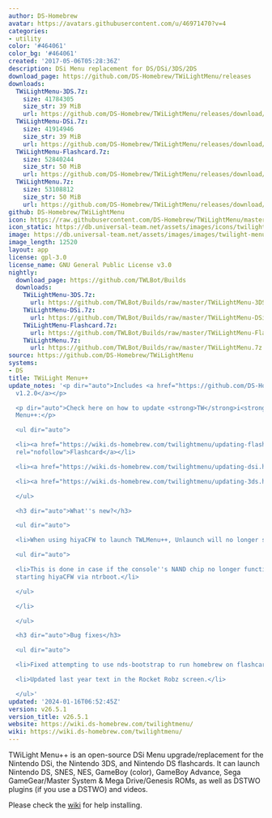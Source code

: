 ```yaml
---
author: DS-Homebrew
avatar: https://avatars.githubusercontent.com/u/46971470?v=4
categories:
- utility
color: '#464061'
color_bg: '#464061'
created: '2017-05-06T05:28:36Z'
description: DSi Menu replacement for DS/DSi/3DS/2DS
download_page: https://github.com/DS-Homebrew/TWiLightMenu/releases
downloads:
  TWiLightMenu-3DS.7z:
    size: 41784305
    size_str: 39 MiB
    url: https://github.com/DS-Homebrew/TWiLightMenu/releases/download/v26.5.1/TWiLightMenu-3DS.7z
  TWiLightMenu-DSi.7z:
    size: 41914946
    size_str: 39 MiB
    url: https://github.com/DS-Homebrew/TWiLightMenu/releases/download/v26.5.1/TWiLightMenu-DSi.7z
  TWiLightMenu-Flashcard.7z:
    size: 52840244
    size_str: 50 MiB
    url: https://github.com/DS-Homebrew/TWiLightMenu/releases/download/v26.5.1/TWiLightMenu-Flashcard.7z
  TWiLightMenu.7z:
    size: 53108812
    size_str: 50 MiB
    url: https://github.com/DS-Homebrew/TWiLightMenu/releases/download/v26.5.1/TWiLightMenu.7z
github: DS-Homebrew/TWiLightMenu
icon: https://raw.githubusercontent.com/DS-Homebrew/TWiLightMenu/master/booter/Twilight%2B%2B-animated%20icon-fix.gif
icon_static: https://db.universal-team.net/assets/images/icons/twilight-menu.png
image: https://db.universal-team.net/assets/images/images/twilight-menu.png
image_length: 12520
layout: app
license: gpl-3.0
license_name: GNU General Public License v3.0
nightly:
  download_page: https://github.com/TWLBot/Builds
  downloads:
    TWiLightMenu-3DS.7z:
      url: https://github.com/TWLBot/Builds/raw/master/TWiLightMenu-3DS.7z
    TWiLightMenu-DSi.7z:
      url: https://github.com/TWLBot/Builds/raw/master/TWiLightMenu-DSi.7z
    TWiLightMenu-Flashcard.7z:
      url: https://github.com/TWLBot/Builds/raw/master/TWiLightMenu-Flashcard.7z
    TWiLightMenu.7z:
      url: https://github.com/TWLBot/Builds/raw/master/TWiLightMenu.7z
source: https://github.com/DS-Homebrew/TWiLightMenu
systems:
- DS
title: TWiLight Menu++
update_notes: '<p dir="auto">Includes <a href="https://github.com/DS-Homebrew/nds-bootstrap/releases/tag/v1.2.0">nds-bootstrap
  v1.2.0</a></p>

  <p dir="auto">Check here on how to update <strong>TW</strong>i<strong>L</strong>ight
  Menu++:</p>

  <ul dir="auto">

  <li><a href="https://wiki.ds-homebrew.com/twilightmenu/updating-flashcard.html"
  rel="nofollow">Flashcard</a></li>

  <li><a href="https://wiki.ds-homebrew.com/twilightmenu/updating-dsi.html" rel="nofollow">DSi</a></li>

  <li><a href="https://wiki.ds-homebrew.com/twilightmenu/updating-3ds.html" rel="nofollow">3DS</a></li>

  </ul>

  <h3 dir="auto">What''s new?</h3>

  <ul dir="auto">

  <li>When using hiyaCFW to launch TWLMenu++, Unlaunch will no longer start it.

  <ul dir="auto">

  <li>This is done in case if the console''s NAND chip no longer functions and you''re
  starting hiyaCFW via ntrboot.</li>

  </ul>

  </li>

  </ul>

  <h3 dir="auto">Bug fixes</h3>

  <ul dir="auto">

  <li>Fixed attempting to use nds-bootstrap to run homebrew on flashcards.</li>

  <li>Updated last year text in the Rocket Robz screen.</li>

  </ul>'
updated: '2024-01-16T06:52:45Z'
version: v26.5.1
version_title: v26.5.1
website: https://wiki.ds-homebrew.com/twilightmenu/
wiki: https://wiki.ds-homebrew.com/twilightmenu/
---
```

TWiLight Menu++ is an open-source DSi Menu upgrade/replacement for the Nintendo DSi, the Nintendo 3DS, and Nintendo DS flashcards. It can launch Nintendo DS, SNES, NES, GameBoy (color), GameBoy Advance, Sega GameGear/Master System & Mega Drive/Genesis ROMs, as well as DSTWO plugins (if you use a DSTWO) and videos.

Please check the [wiki](https://wiki.ds-homebrew.com/twilightmenu/) for help installing.